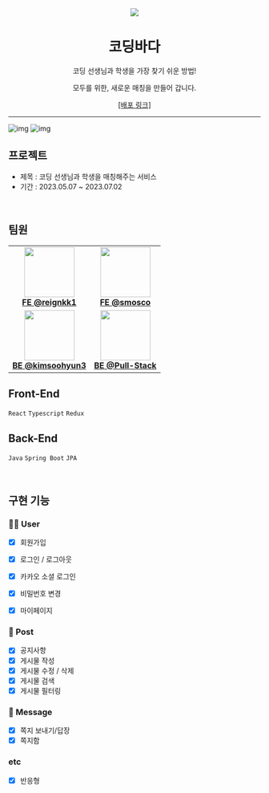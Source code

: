 <div align="center">
  <img src='https://github.com/reignkk1/tutoring-client/assets/87847136/6b23cd9e-e1e7-4a0d-8ce3-08371609d6ff'/>
  <h1 color:green>코딩바다</h1>
  <p>코딩 선생님과 학생을 가장 찾기 쉬운 방법!</p>
  <p>모두를 위한, 새로운 매칭을 만들어 갑니다.</p>
  
  <a href="http://codingbada.s3-website.ap-northeast-2.amazonaws.com/">[배포 링크]</a>
</div>

<hr/>

<img  alt='img' src='https://github.com/reignkk1/tutoring-client/assets/87847136/97ed8630-2002-4b91-950f-4735731b3351' />
<img  alt='img' src='https://github.com/reignkk1/tutoring-client/assets/87847136/9ac12d80-2135-49ec-9870-e89e8f4921eb' />

<br />

## 프로젝트

- 제목 : 코딩 선생님과 학생을 매칭해주는 서비스
- 기간 : 2023.05.07 ~ 2023.07.02

<br />

## 팀원

<table>
  <tbody>
    <tr>
      <td align="center" ><a href="https://github.com/reignkk1" ><img src="https://avatars.githubusercontent.com/u/87847136?v=4" width="100px; alt=""/><br /><b>FE @reignkk1</b></a><br /></td>
      <td align="center"><a href="https://github.com/smosco"><img src="https://avatars.githubusercontent.com/u/62870362?v=4" width="100px;" alt=""/><br /><b>FE @smosco</b></a><br /></td>
     <tr/>
      <td align="center"><a href="https://github.com/kimsoohyun3"><img src="https://avatars.githubusercontent.com/u/127597074?v=4" width="100px;" alt=""/><br /><b>BE @kimsoohyun3</b></a><br /></td>
      <td align="center"><a href="https://github.com/Pull-Stack"><img src="https://avatars.githubusercontent.com/u/108255447?v=4" width="100px;" alt=""/><br /><b>BE @Pull-Stack</b></a><br /></td>
    </tr>
  </tbody>
</table>

## Front-End

 `React` `Typescript` `Redux`

## Back-End
 `Java` `Spring Boot` `JPA`

<br />

##  구현 기능 

### 🙎‍♂️ User

- [x] 회원가입
- [x] 로그인 / 로그아웃
- [x] 카카오 소셜 로그인
- [x] 비밀번호 변경
- [x] 마이페이지


### 📜 Post

- [x] 공지사항
- [x] 게시물 작성
- [x] 게시물 수정 / 삭제
- [x] 게시물 검색
- [x] 게시물 필터링

### 💬 Message

- [x] 쪽지 보내기/답장
- [x] 쪽지함

### etc

- [x] 반응형 

<br />

